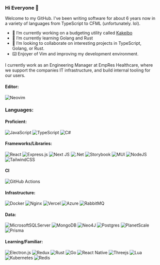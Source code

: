 ### Hi Everyone 👋

Welcome to my GitHub. I've been writing software for about 6 years now in a variety of languages from TypeScript to CFML (unfortunately. lol).
  
- 🔭 I’m currently working on a budgeting utility called [Kakeibo](https://github.com/dchroninger/kakeibo-turbo)
- 🌱 I’m currently learning Golang and Rust
- 👯 I’m looking to collaborate on interesting projects in TypeScript, Golang, or Rust.
- ⌨️  Enjoyer of Vim and improving my development environment.

I currently work as an Engineering Manager at EmpRes Healthcare, where we support the companies IT infrastructure, and build internal tooling for our users.

#### Editor: 
![Neovim](https://img.shields.io/badge/NeoVim-%2357A143.svg?&style=flat&logo=neovim&logoColor=white)
  

### Languages:
#### Proficient:
![JavaScript](https://img.shields.io/badge/javascript-%23323330.svg?style=flat&logo=javascript&logoColor=%23F7DF1E)
![TypeScript](https://img.shields.io/badge/typescript-%23007ACC.svg?style=flat&logo=typescript&logoColor=white)
![C#](https://img.shields.io/badge/c%23-%23239120.svg?style=flat&logo=c-sharp&logoColor=white)

#### Frameworks/Libraries:
![React](https://img.shields.io/badge/react-%2320232a.svg?style=flat&logo=react&logoColor=%2361DAFB)
![Express.js](https://img.shields.io/badge/express.js-%23404d59.svg?style=flat&logo=express&logoColor=%2361DAFB)
![Next JS](https://img.shields.io/badge/Next-black?style=flat&logo=next.js&logoColor=white)
![.Net](https://img.shields.io/badge/.NET-5C2D91?style=flat&logo=.net&logoColor=white)
![Storybook](https://img.shields.io/badge/-Storybook-FF4785?style=flat&logo=storybook&logoColor=white)
![MUI](https://img.shields.io/badge/MUI-%230081CB.svg?style=flat&logo=mui&logoColor=white)
![NodeJS](https://img.shields.io/badge/node.js-6DA55F?style=flat&logo=node.js&logoColor=white)
![TailwindCSS](https://img.shields.io/badge/tailwindcss-%2338B2AC.svg?style=flat&logo=tailwind-css&logoColor=white)

#### CI
![GitHub Actions](https://img.shields.io/badge/github%20actions-%232671E5.svg?style=flat&logo=githubactions&logoColor=white) 

#### Infrastructure:
![Docker](https://img.shields.io/badge/docker-%230db7ed.svg?style=flat&logo=docker&logoColor=white)
![Nginx](https://img.shields.io/badge/nginx-%23009639.svg?style=flat&logo=nginx&logoColor=white)
![Vercel](https://img.shields.io/badge/vercel-%23000000.svg?style=flat&logo=vercel&logoColor=white)
![Azure](https://img.shields.io/badge/azure-%230072C6.svg?style=flat&logo=microsoftazure&logoColor=white)
![RabbitMQ](https://img.shields.io/badge/Rabbitmq-FF6600?style=flat&logo=rabbitmq&logoColor=white)

#### Data:
![MicrosoftSQLServer](https://img.shields.io/badge/Microsoft%20SQL%20Server-CC2927?style=flat&logo=microsoft%20sql%20server&logoColor=white)
![MongoDB](https://img.shields.io/badge/MongoDB-%234ea94b.svg?style=flat&logo=mongodb&logoColor=white)
![Neo4J](https://img.shields.io/badge/Neo4j-008CC1?style=flat&logo=neo4j&logoColor=white)
![Postgres](https://img.shields.io/badge/postgres-%23316192.svg?style=flat&logo=postgresql&logoColor=white)
![PlanetScale](https://img.shields.io/badge/planetscale-%23000000.svg?style=flat&logo=planetscale&logoColor=white)
![Prisma](https://img.shields.io/badge/Prisma-3982CE?style=flat&logo=Prisma&logoColor=white)

#### Learning/Familiar:
![Electron.js](https://img.shields.io/badge/Electron-191970?style=flat&logo=Electron&logoColor=white)
![Redux](https://img.shields.io/badge/redux-%23593d88.svg?style=flat&logo=redux&logoColor=white)
![Rust](https://img.shields.io/badge/rust-%23000000.svg?style=flat&logo=rust&logoColor=white)
![Go](https://img.shields.io/badge/go-%2300ADD8.svg?style=flat&logo=go&logoColor=white)
![React Native](https://img.shields.io/badge/react_native-%2320232a.svg?style=flat&logo=react&logoColor=%2361DAFB)
![Threejs](https://img.shields.io/badge/threejs-black?style=flat&logo=three.js&logoColor=white)
![Lua](https://img.shields.io/badge/lua-%232C2D72.svg?style=flat&logo=lua&logoColor=white)
![Kubernetes](https://img.shields.io/badge/kubernetes-%23326ce5.svg?style=flat&logo=kubernetes&logoColor=white)
![Redis](https://img.shields.io/badge/redis-%23DD0031.svg?style=flat&logo=redis&logoColor=white)
